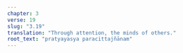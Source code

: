 ```yaml
---
chapter: 3
verse: 19
slug: "3.19"
translation: "Through attention, the minds of others."
root_text: "pratyayasya paracittajñānam"
---
```


